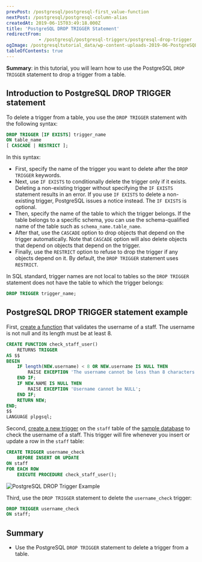 ```yaml
---
prevPost: /postgresql/postgresql-first_value-function
nextPost: /postgresql/postgresql-column-alias
createdAt: 2019-06-15T03:49:18.000Z
title: 'PostgreSQL DROP TRIGGER Statement'
redirectFrom: 
            - /postgresql/postgresql-triggers/postgresql-drop-trigger
ogImage: /postgresqltutorial_data/wp-content-uploads-2019-06-PostgreSQL-DROP-Trigger-Example.png
tableOfContents: true
---
```


**Summary**: in this tutorial, you will learn how to use the PostgreSQL `DROP TRIGGER` statement to drop a trigger from a table.

## Introduction to PostgreSQL DROP TRIGGER statement

To delete a trigger from a table, you use the `DROP TRIGGER` statement with the following syntax:

```sql
DROP TRIGGER [IF EXISTS] trigger_name
ON table_name
[ CASCADE | RESTRICT ];
```

In this syntax:

- First, specify the name of the trigger you want to delete after the `DROP TRIGGER` keywords.
- Next, use `IF EXISTS` to conditionally delete the trigger only if it exists. Deleting a non-existing trigger without specifying the `IF EXISTS` statement results in an error. If you use `IF EXISTS` to delete a non-existing trigger, PostgreSQL issues a notice instead. The `IF EXISTS` is optional.
- Then, specify the name of the table to which the trigger belongs. If the table belongs to a specific schema, you can use the schema-qualified name of the table such as `schema_name.table_name`.
- After that, use the `CASCADE` option to drop objects that depend on the trigger automatically. Note that `CASCADE` option will also delete objects that depend on objects that depend on the trigger.
- Finally, use the `RESTRICT` option to refuse to drop the trigger if any objects depend on it. By default, the `DROP TRIGGER` statement uses `RESTRICT`.

In SQL standard, trigger names are not local to tables so the `DROP TRIGGER` statement does not have the table to which the trigger belongs:

```sql
DROP TRIGGER trigger_name;
```

## PostgreSQL DROP TRIGGER statement example

First, [create a function](/postgresql/postgresql-plpgsql/postgresql-create-function) that validates the username of a staff. The username is not null and its length must be at least 8.

```sql
CREATE FUNCTION check_staff_user()
    RETURNS TRIGGER
AS $$
BEGIN
    IF length(NEW.username) < 8 OR NEW.username IS NULL THEN
        RAISE EXCEPTION 'The username cannot be less than 8 characters';
    END IF;
    IF NEW.NAME IS NULL THEN
        RAISE EXCEPTION 'Username cannot be NULL';
    END IF;
    RETURN NEW;
END;
$$
LANGUAGE plpgsql;
```

Second, [create a new trigger](/postgresql/postgresql-triggers/creating-first-trigger-postgresql) on the `staff` table of the [sample database](/postgresql/postgresql-getting-started/postgresql-sample-database) to check the username of a staff. This trigger will fire whenever you insert or update a row in the `staff` table:

```sql
CREATE TRIGGER username_check
    BEFORE INSERT OR UPDATE
ON staff
FOR EACH ROW
    EXECUTE PROCEDURE check_staff_user();
```

![PostgreSQL DROP Trigger Example](/postgresqltutorial_data/wp-content-uploads-2019-06-PostgreSQL-DROP-Trigger-Example.png)

Third, use the `DROP TRIGGER` statement to delete the `username_check` trigger:

```sql
DROP TRIGGER username_check
ON staff;
```

## Summary

- Use the PostgreSQL `DROP TRIGGER` statement to delete a trigger from a table.
